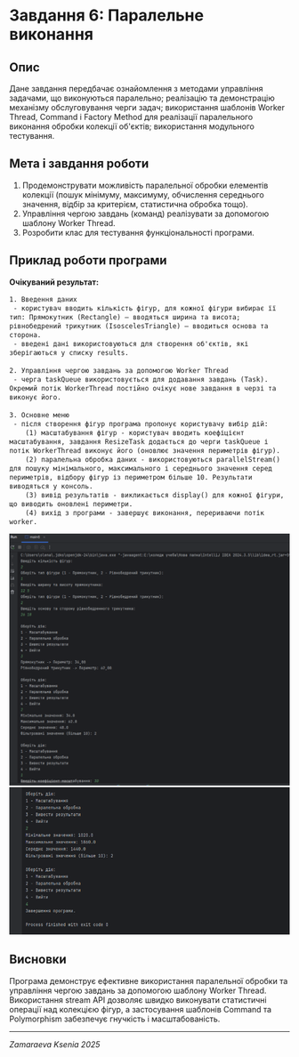 # Завдання 6: Паралельне виконання

## Опис
Дане завдання передбачає ознайомлення з методами управління задачами, що виконуються паралельно; реалізацію та демонстрацію механізму обслуговування черги задач; використання шаблонів Worker Thread, Command і Factory Method для реалізації паралельного виконання обробки колекції об'єктів; використання модульного тестування.

## Мета і завдання роботи
1. Продемонструвати можливість паралельної обробки елементів колекції (пошук мінімуму, максимуму, обчислення середнього значення, відбір за критерієм, статистична обробка тощо).
2. Управління чергою завдань (команд) реалізувати за допомогою шаблону Worker Thread.
3. Розробити клас для тестування функціональності програми.


## Приклад роботи програми

**Очікуваний результат:**
```
1. Введення даних
 - користувач вводить кількість фігур, для кожної фігури вибирає її тип: Прямокутник (Rectangle) – вводяться ширина та висота; рівнобедрений трикутник (IsoscelesTriangle) – вводиться основа та сторона.
 - введені дані використовуються для створення об'єктів, які зберігаються у списку results.

2. Управління чергою завдань за допомогою Worker Thread
 - черга taskQueue використовується для додавання завдань (Task). Окремий потік WorkerThread постійно очікує нове завдання в черзі та виконує його.

3. Основне меню
 - після створення фігур програма пропонує користувачу вибір дій: 
    (1) масштабування фігур - користувач вводить коефіцієнт масштабування, завдання ResizeTask додається до черги taskQueue і потік WorkerThread виконує його (оновлює значення периметрів фігур).
    (2) паралельна обробка даних - використовуються parallelStream() для пошуку мінімального, максимального і середнього значення серед периметрів, відбору фігур із периметром більше 10. Результати виводяться у консоль.
    (3) вивід результатів - викликається display() для кожної фігури, що виводить оновлені периметри.
    (4) вихід з програми - завершує виконання, перериваючи потік worker.
```
![Знімок екрана 2025-03-31 215127.png](../image/%D0%97%D0%BD%D1%96%D0%BC%D0%BE%D0%BA%20%D0%B5%D0%BA%D1%80%D0%B0%D0%BD%D0%B0%202025-03-31%20215127.png)
![Знімок екрана 2025-03-31 215144.png](../image/%D0%97%D0%BD%D1%96%D0%BC%D0%BE%D0%BA%20%D0%B5%D0%BA%D1%80%D0%B0%D0%BD%D0%B0%202025-03-31%20215144.png)

## Висновки

Програма демонструє ефективне використання паралельної обробки та управління чергою завдань за допомогою шаблону Worker Thread. Використання stream API дозволяє швидко виконувати статистичні операції над колекцією фігур, а застосування шаблонів Command та Polymorphism забезпечує гнучкість і масштабованість.

---

*Zamaraeva Ksenia 2025*